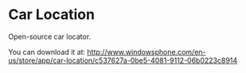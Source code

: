 Car Location
===========

Open-source car locator. 

You can download it at: http://www.windowsphone.com/en-us/store/app/car-location/c537627a-0be5-4081-9112-06b0223c8914
